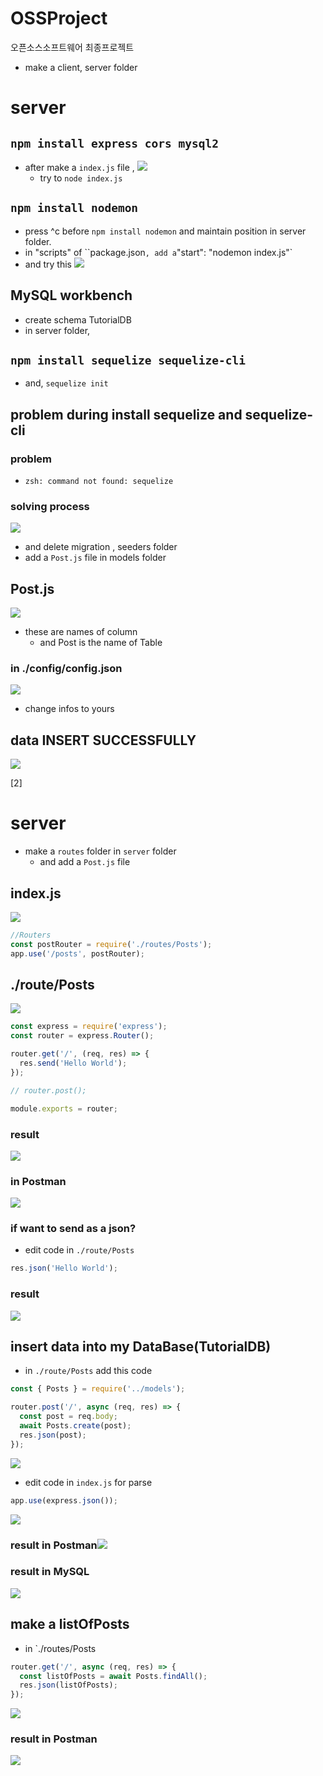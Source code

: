 # OSSProject
오픈소스소프트웨어 최종프로젝트 

- make a client, server folder

# server
## `npm install express cors mysql2`
- after make a `index.js` file , ![](https://images.velog.io/images/hunsm4n/post/c6eef7a0-6aa4-4824-9fd7-ece5facb956a/%E1%84%89%E1%85%B3%E1%84%8F%E1%85%B3%E1%84%85%E1%85%B5%E1%86%AB%E1%84%89%E1%85%A3%E1%86%BA%202021-09-12%20%E1%84%8B%E1%85%A9%E1%84%92%E1%85%AE%2011.24.06.png)
   - try to `node index.js`
## `npm install nodemon`
- press ^c  before `npm install nodemon` and maintain position in server folder. 
- in "scripts" of ``package.json` , add a `"start": "nodemon index.js"`
- and try this
![](https://images.velog.io/images/hunsm4n/post/6a94a7e8-6490-43d3-a5d9-f70becc2135b/%E1%84%89%E1%85%B3%E1%84%8F%E1%85%B3%E1%84%85%E1%85%B5%E1%86%AB%E1%84%89%E1%85%A3%E1%86%BA%202021-09-12%20%E1%84%8B%E1%85%A9%E1%84%92%E1%85%AE%2011.30.19.png)
## MySQL workbench
- create schema TutorialDB
- in server folder, 
## `npm install sequelize sequelize-cli`
   - and, `sequelize init`
## problem during install sequelize and sequelize-cli
### problem
- `zsh: command not found: sequelize`
### solving process
![](https://images.velog.io/images/hunsm4n/post/1df7b47a-5fbe-4ca1-813e-39a5c137f517/%E1%84%89%E1%85%B3%E1%84%8F%E1%85%B3%E1%84%85%E1%85%B5%E1%86%AB%E1%84%89%E1%85%A3%E1%86%BA%202021-09-12%20%E1%84%8B%E1%85%A9%E1%84%92%E1%85%AE%2011.57.03.png)

- and delete migration , seeders folder
- add a `Post.js` file in models folder

## Post.js 
![](https://images.velog.io/images/hunsm4n/post/8bb11cd9-c363-436a-b733-87caf03b0558/%E1%84%89%E1%85%B3%E1%84%8F%E1%85%B3%E1%84%85%E1%85%B5%E1%86%AB%E1%84%89%E1%85%A3%E1%86%BA%202021-09-13%20%E1%84%8B%E1%85%A9%E1%84%8C%E1%85%A5%E1%86%AB%2012.19.32.png)
- these are names of column
   - and Post is the name of Table
### in ./config/config.json 
![](https://images.velog.io/images/hunsm4n/post/4e15822e-e997-4aec-ade5-2f4664d85d2d/%E1%84%89%E1%85%B3%E1%84%8F%E1%85%B3%E1%84%85%E1%85%B5%E1%86%AB%E1%84%89%E1%85%A3%E1%86%BA%202021-09-13%20%E1%84%8B%E1%85%A9%E1%84%8C%E1%85%A5%E1%86%AB%2012.23.28.png)
- change infos to yours 

## data INSERT SUCCESSFULLY
![](https://images.velog.io/images/hunsm4n/post/8aedaba4-6de3-4bc1-957e-438a32f786dc/%E1%84%89%E1%85%B3%E1%84%8F%E1%85%B3%E1%84%85%E1%85%B5%E1%86%AB%E1%84%89%E1%85%A3%E1%86%BA%202021-09-13%20%E1%84%8B%E1%85%A9%E1%84%8C%E1%85%A5%E1%86%AB%2012.27.19.png)

[2]

# server
- make a `routes` folder in `server` folder
   - and add a `Post.js` file
## index.js
![](https://images.velog.io/images/hunsm4n/post/b346a28b-47c5-469a-8a9a-97caa5c13f8f/%E1%84%89%E1%85%B3%E1%84%8F%E1%85%B3%E1%84%85%E1%85%B5%E1%86%AB%E1%84%89%E1%85%A3%E1%86%BA%202021-09-13%20%E1%84%8B%E1%85%A9%E1%84%92%E1%85%AE%205.18.40.png)
```js
//Routers
const postRouter = require('./routes/Posts');
app.use('/posts', postRouter);
```
## ./route/Posts
![](https://images.velog.io/images/hunsm4n/post/1479e432-6607-4e55-aae9-b1f650f0a89c/%E1%84%89%E1%85%B3%E1%84%8F%E1%85%B3%E1%84%85%E1%85%B5%E1%86%AB%E1%84%89%E1%85%A3%E1%86%BA%202021-09-13%20%E1%84%8B%E1%85%A9%E1%84%92%E1%85%AE%205.18.52.png)
```js
const express = require('express');
const router = express.Router();

router.get('/', (req, res) => {
  res.send('Hello World');
});

// router.post();

module.exports = router;
```
### result
![](https://images.velog.io/images/hunsm4n/post/30701fdf-807b-4754-a040-437755de69ac/%E1%84%89%E1%85%B3%E1%84%8F%E1%85%B3%E1%84%85%E1%85%B5%E1%86%AB%E1%84%89%E1%85%A3%E1%86%BA%202021-09-13%20%E1%84%8B%E1%85%A9%E1%84%92%E1%85%AE%205.19.02.png)
### in Postman 
![](https://images.velog.io/images/hunsm4n/post/b21ee70f-98c4-4d6f-a1f5-0219e0c6f17d/%E1%84%89%E1%85%B3%E1%84%8F%E1%85%B3%E1%84%85%E1%85%B5%E1%86%AB%E1%84%89%E1%85%A3%E1%86%BA%202021-09-13%20%E1%84%8B%E1%85%A9%E1%84%92%E1%85%AE%205.21.25.png)
### if want to send as a json?
- edit code in `./route/Posts`
```js
res.json('Hello World');
```
### result
![](https://images.velog.io/images/hunsm4n/post/19b41b27-2da7-47c3-aa5a-f5ba09061663/%E1%84%89%E1%85%B3%E1%84%8F%E1%85%B3%E1%84%85%E1%85%B5%E1%86%AB%E1%84%89%E1%85%A3%E1%86%BA%202021-09-13%20%E1%84%8B%E1%85%A9%E1%84%92%E1%85%AE%205.29.39.png)

## insert data into my DataBase(TutorialDB)
- in `./route/Posts`  add this code 
```js
const { Posts } = require('../models');

router.post('/', async (req, res) => {
  const post = req.body;
  await Posts.create(post);
  res.json(post);
});
```
![](https://images.velog.io/images/hunsm4n/post/2fc70ed7-3b59-4fdd-9287-baf80cf4b357/%E1%84%89%E1%85%B3%E1%84%8F%E1%85%B3%E1%84%85%E1%85%B5%E1%86%AB%E1%84%89%E1%85%A3%E1%86%BA%202021-09-13%20%E1%84%8B%E1%85%A9%E1%84%92%E1%85%AE%205.43.18.png)

- edit code in `index.js` for parse
```js
app.use(express.json());
```
![](https://images.velog.io/images/hunsm4n/post/9ae963ee-91f7-406b-9338-02c789f40a4d/%E1%84%89%E1%85%B3%E1%84%8F%E1%85%B3%E1%84%85%E1%85%B5%E1%86%AB%E1%84%89%E1%85%A3%E1%86%BA%202021-09-13%20%E1%84%8B%E1%85%A9%E1%84%92%E1%85%AE%205.53.51.png)


### result in Postman![](https://images.velog.io/images/hunsm4n/post/2c712122-5843-49bb-bed8-19949babea31/%E1%84%89%E1%85%B3%E1%84%8F%E1%85%B3%E1%84%85%E1%85%B5%E1%86%AB%E1%84%89%E1%85%A3%E1%86%BA%202021-09-13%20%E1%84%8B%E1%85%A9%E1%84%92%E1%85%AE%205.40.31.png)
### result in MySQL
![](https://images.velog.io/images/hunsm4n/post/eda3d1cc-87e3-4ae2-92c2-75896200d0c6/%E1%84%89%E1%85%B3%E1%84%8F%E1%85%B3%E1%84%85%E1%85%B5%E1%86%AB%E1%84%89%E1%85%A3%E1%86%BA%202021-09-13%20%E1%84%8B%E1%85%A9%E1%84%92%E1%85%AE%205.41.05.png)

## make a listOfPosts
- in `./routes/Posts
```js
router.get('/', async (req, res) => {
  const listOfPosts = await Posts.findAll();
  res.json(listOfPosts);
});
```
![](https://images.velog.io/images/hunsm4n/post/9566f8ca-530b-449b-8512-3128160cf74e/%E1%84%89%E1%85%B3%E1%84%8F%E1%85%B3%E1%84%85%E1%85%B5%E1%86%AB%E1%84%89%E1%85%A3%E1%86%BA%202021-09-13%20%E1%84%8B%E1%85%A9%E1%84%92%E1%85%AE%206.05.35.png)
### result in Postman
![](https://images.velog.io/images/hunsm4n/post/a01d0d4d-eb5b-4c0a-b65f-090ddda08364/%E1%84%89%E1%85%B3%E1%84%8F%E1%85%B3%E1%84%85%E1%85%B5%E1%86%AB%E1%84%89%E1%85%A3%E1%86%BA%202021-09-13%20%E1%84%8B%E1%85%A9%E1%84%92%E1%85%AE%206.05.26.png)
